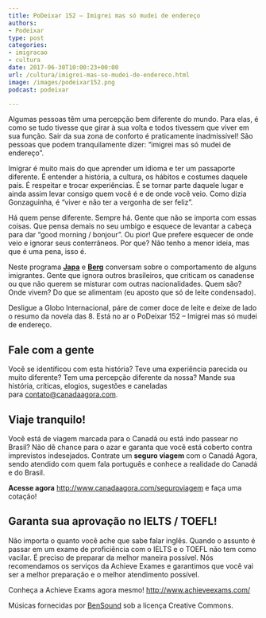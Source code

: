 ```yaml
---
title: PoDeixar 152 – Imigrei mas só mudei de endereço
authors:
- Podeixar
type: post
categories:
- imigracao
- cultura
date: 2017-06-30T10:00:23+00:00
url: /cultura/imigrei-mas-so-mudei-de-endereco.html
image: /images/podeixar152.png
podcast: podeixar

---
```

Algumas pessoas têm uma percepção bem diferente do mundo. Para elas, é como se tudo tivesse que girar à sua volta e todos tivessem que viver em sua função. Sair da sua zona de conforto é praticamente inadmissível! São pessoas que podem tranquilamente dizer: &#8220;imigrei mas só mudei de endereço&#8221;.

Imigrar é muito mais do que aprender um idioma e ter um passaporte diferente. É entender a história, a cultura, os hábitos e costumes daquele país. É respeitar e trocar experiências. É se tornar parte daquele lugar e ainda assim levar consigo quem você é e de onde você veio. Como dizia Gonzaguinha, é &#8220;viver e não ter a vergonha de ser feliz&#8221;.

Há quem pense diferente. Sempre há. Gente que não se importa com essas coisas. Que pensa demais no seu umbigo e esquece de levantar a cabeça para dar &#8220;good morning / bonjour&#8221;. Ou pior! Que prefere esquecer de onde veio e ignorar seus conterrâneos. Por que? Não tenho a menor ideia, mas que é uma pena, isso é.

Neste programa [**Japa**][1] e [**Berg**][2] conversam sobre o comportamento de alguns imigrantes. Gente que ignora outros brasileiros, que criticam os canadense ou que não querem se misturar com outras nacionalidades. Quem são? Onde vivem? Do que se alimentam (eu aposto que só de leite condensado).

Desligue a Globo Internacional, páre de comer doce de leite e deixe de lado o resumo da novela das 8. Está no ar o PoDeixar 152 &#8211; Imigrei mas só mudei de endereço.



## Fale com a gente

Você se identificou com esta história? Teve uma experiência parecida ou muito diferente? Tem uma percepção diferente da nossa? Mande sua história, críticas, elogios, sugestões e caneladas para <contato@canadaagora.com>.

## Viaje tranquilo!

Você está de viagem marcada para o Canadá ou está indo passear no Brasil? Não dê chance para o azar e garanta que você está coberto contra imprevistos indesejados. Contrate um **seguro viagem** com o Canadá Agora, sendo atendido com quem fala português e conhece a realidade do Canadá e do Brasil.

**Acesse agora** <http://www.canadaagora.com/seguroviagem> e faça uma cotação!

## Garanta sua aprovação no IELTS / TOEFL!

Não importa o quanto você ache que sabe falar inglês. Quando o assunto é passar em um exame de proficiência com o IELTS e o TOEFL não tem como vacilar. É preciso de preparar da melhor maneira possível. Nós recomendamos os serviços da Achieve Exames e garantimos que você vai ser a melhor preparação e o melhor atendimento possível.

Conheça a Achieve Exams agora mesmo! <a href="http://www.achieveexams.com/" target="_blank" rel="noopener noreferrer">http://www.achieveexams.com/</a>

Músicas fornecidas por <a href="http://www.bensound.com/" target="_blank" rel="noopener noreferrer">BenSound</a> sob a licença Creative Commons.

 [1]: https://www.canadaagora.com/japa
 [2]: https://www.canadaagora.com/berg